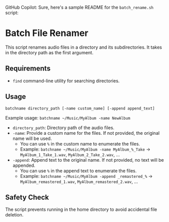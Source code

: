 GitHub Copilot: Sure, here's a sample README for the `batch_rename.sh` script:

# Batch File Renamer

This script renames audio files in a directory and its subdirectories. It takes in the directory path as the first argument.


## Requirements

- `find` command-line utility for searching directories.

## Usage

```shell
batchname directory_path [-name custom_name] [-append append_text]
```

Example usage: `batchname ~/Music/MyAlbum -name NewAlbum`

- `directory_path`: Directory path of the audio files.
- `-name`: Provide a custom name for the files. If not provided, the original name will be used.
  - You can use `%` in the custom name to enumerate the files.
  - Example: `batchname ~/Music/MyAlbum -name MyAlbum_%_Take` -> `MyAlbum_1_Take_1.wav`, `MyAlbum_2_Take_2.wav`, ...
- `-append`: Append text to the original name. If not provided, no text will be appended.
  - You can use `%` in the append text to enumerate the files.
  - Example: `batchname ~/Music/MyAlbum -append _remastered_%` -> `MyAlbum_remastered_1.wav`, `MyAlbum_remastered_2.wav`, ...


## Safety Check

The script prevents running in the home directory to avoid accidental file deletion.
